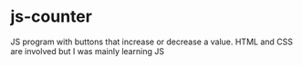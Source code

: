 # js-counter
JS program with buttons that increase or decrease a value.
HTML and CSS are involved but I was mainly learning JS
